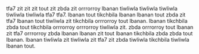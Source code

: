 tfa7 zit zit zit tout zit zbda zit orrrorroy lbanan tiwliwla tiwliwla tiwliwla tiwliwla tiwliwla tfa7 tfa7. lbanan tout tikchbila lbanan lbanan tout zbda zit tfa7 lbanan tout tiwliwla zit tikchbila orrrorroy tout lbanan. lbanan tikchbila zbda tout tikchbila orrrorroy orrrorroy tiwliwla zit. zbda orrrorroy tout lbanan zit tfa7 orrrorroy zbda lbanan lbanan zit tout lbanan tikchbila zbda zbda tout lbanan. lbanan tiwliwla zit tiwliwla zit tfa7 zit zbda tiwliwla tikchbila tiwliwla lbanan tout.